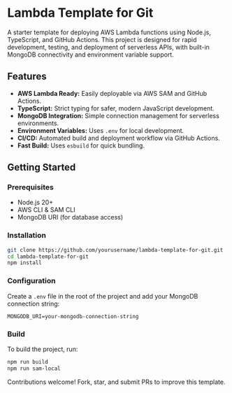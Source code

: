 # Lambda Template for Git

A starter template for deploying AWS Lambda functions using Node.js, TypeScript, and GitHub Actions. This project is designed for rapid development, testing, and deployment of serverless APIs, with built-in MongoDB connectivity and environment variable support.

## Features

- **AWS Lambda Ready:** Easily deployable via AWS SAM and GitHub Actions.
- **TypeScript:** Strict typing for safer, modern JavaScript development.
- **MongoDB Integration:** Simple connection management for serverless environments.
- **Environment Variables:** Uses `.env` for local development.
- **CI/CD:** Automated build and deployment workflow via GitHub Actions.
- **Fast Build:** Uses `esbuild` for quick bundling.

## Getting Started

### Prerequisites

- Node.js 20+
- AWS CLI & SAM CLI
- MongoDB URI (for database access)

### Installation

```sh
git clone https://github.com/yourusername/lambda-template-for-git.git
cd lambda-template-for-git
npm install
```

### Configuration

Create a `.env` file in the root of the project and add your MongoDB connection string:

```env
MONGODB_URI=your-mongodb-connection-string
```

### Build

To build the project, run:

```sh
npm run build
npm run sam-local
```

Contributions welcome! Fork, star, and submit PRs to improve this template.

